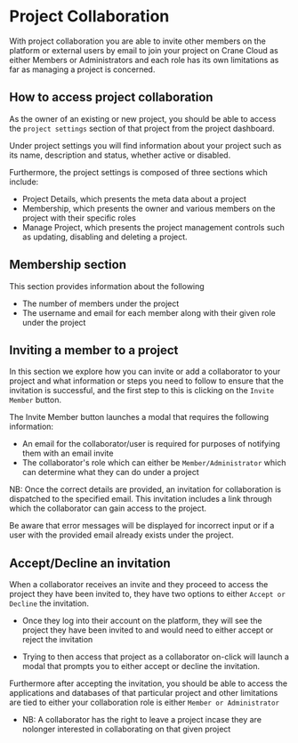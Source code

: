 # Project Collaboration

With project collaboration you are able to invite other members on the platform or external users by email to join your project on Crane Cloud as either Members or Administrators and each role has its own limitations as far as managing a project is concerned.

## How to access project collaboration

As the owner of an existing or new project, you should be able to access the `project settings` section of that project from the project dashboard.

Under project settings you will find information about your project such as its name, description and status, whether active or disabled.

Furthermore, the project settings is composed of three sections which include:

- Project Details, which presents the meta data about a project
- Membership, which presents the owner and various members on the project with their specific roles
- Manage Project, which presents the project management controls such as updating, disabling and deleting a project.

## Membership section

This section provides information about the following

- The number of members under the project
- The username and email for each member along with their given role under the project

## Inviting a member to a project

In this section we explore how you can invite or add a collaborator to your project and what information or steps you need to follow to ensure that the invitation is successful, and the first step to this is clicking on the `Invite Member` button.

The Invite Member button launches a modal that requires the following information:

- An email for the collaborator/user is required for purposes of notifying them with an email invite
- The collaborator's role which can either be `Member/Administrator` which can determine what they can do under a project

NB: Once the correct details are provided, an invitation for collaboration is dispatched to the specified email. This invitation includes a link through which the collaborator can gain access to the project. 

Be aware that error messages will be displayed for incorrect input or if a user with the provided email already exists under the project.

## Accept/Decline an invitation

When a collaborator receives an invite and they proceed to access the project they have been invited to, they have two options to either `Accept or Decline` the invitation.

- Once they log into their account on the platform, they will see the project they have been invited to and would need to either accept or reject the invitation

- Trying to then access that project as a collaborator on-click will launch a modal that prompts you to either accept or decline the invitation.

Furthermore after accepting the invitation, you should be able to access the applications and databases of that particular project and other limitations are tied to either your collaboration role is either `Member or Administrator`

- NB: A collaborator has the right to leave a project incase they are nolonger interested in collaborating on that given project
